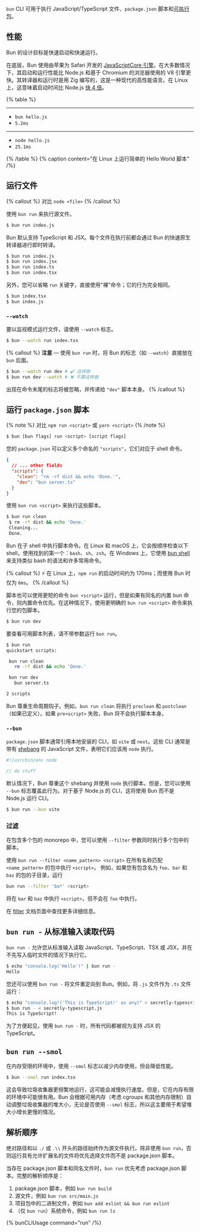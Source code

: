 `bun` CLI 可用于执行 JavaScript/TypeScript 文件、`package.json` 脚本和[可执行包](https://docs.npmjs.com/cli/v9/configuring-npm/package-json#bin)。

## 性能

Bun 的设计目标是快速启动和快速运行。

在底层，Bun 使用由苹果为 Safari 开发的 [JavaScriptCore 引擎](https://developer.apple.com/documentation/javascriptcore)。在大多数情况下，其启动和运行性能比 Node.js 和基于 Chromium 的浏览器使用的 V8 引擎更快。其转译器和运行时是用 Zig 编写的，这是一种现代的高性能语言。在 Linux 上，这意味着启动时间比 Node.js [快 4 倍](https://twitter.com/jarredsumner/status/1499225725492076544)。

{% table %}

---

- `bun hello.js`
- `5.2ms`

---

- `node hello.js`
- `25.1ms`

{% /table %}
{% caption content="在 Linux 上运行简单的 Hello World 脚本" /%}

<!-- {% image src="/images/bun-run-speed.jpeg" caption="Bun vs Node.js vs Deno running Hello World" /%} -->

<!-- ## Speed -->

<!--
Performance sensitive APIs like `Buffer`, `fetch`, and `Response` are heavily profiled and optimized. Under the hood Bun uses the [JavaScriptCore engine](https://developer.apple.com/documentation/javascriptcore), which is developed by Apple for Safari. It starts and runs faster than V8, the engine used by Node.js and Chromium-based browsers. -->

## 运行文件

{% callout %}
对比 `node <file>`
{% /callout %}

使用 `bun run` 来执行源文件。

```bash
$ bun run index.js
```

Bun 默认支持 TypeScript 和 JSX。每个文件在执行前都会通过 Bun 的快速原生转译器进行即时转译。

```bash
$ bun run index.js
$ bun run index.jsx
$ bun run index.ts
$ bun run index.tsx
```

另外，您可以省略 `run` 关键字，直接使用"裸"命令；它的行为完全相同。

```bash
$ bun index.tsx
$ bun index.js
```

### `--watch`

要以监视模式运行文件，请使用 `--watch` 标志。

```bash
$ bun --watch run index.tsx
```

{% callout %}
**注意** — 使用 `bun run` 时，将 Bun 的标志（如 `--watch`）直接放在 `bun` 后面。

```bash
$ bun --watch run dev # ✔️ 这样做
$ bun run dev --watch # ❌ 不要这样做
```

出现在命令末尾的标志将被忽略，并传递给 `"dev"` 脚本本身。
{% /callout %}

## 运行 `package.json` 脚本

{% note %}
对比 `npm run <script>` 或 `yarn <script>`
{% /note %}

```sh
$ bun [bun flags] run <script> [script flags]
```

您的 `package.json` 可以定义多个命名的 `"scripts"`，它们对应于 shell 命令。

```json
{
  // ... other fields
  "scripts": {
    "clean": "rm -rf dist && echo 'Done.'",
    "dev": "bun server.ts"
  }
}
```

使用 `bun run <script>` 来执行这些脚本。

```bash
$ bun run clean
 $ rm -rf dist && echo 'Done.'
 Cleaning...
 Done.
```

Bun 在子 shell 中执行脚本命令。在 Linux 和 macOS 上，它会按顺序检查以下 shell，使用找到的第一个：`bash`、`sh`、`zsh`。在 Windows 上，它使用 [bun shell](https://bun.sh/docs/runtime/shell) 来支持类似 bash 的语法和许多常用命令。

{% callout %}
⚡️ 在 Linux 上，`npm run` 的启动时间约为 170ms；而使用 Bun 时仅为 `6ms`。
{% /callout %}

脚本也可以使用更短的命令 `bun <script>` 运行，但是如果有同名的内置 bun 命令，则内置命令优先。在这种情况下，使用更明确的 `bun run <script>` 命令来执行您的包脚本。

```bash
$ bun run dev
```

要查看可用脚本列表，请不带参数运行 `bun run`。

```bash
$ bun run
quickstart scripts:

 bun run clean
   rm -rf dist && echo 'Done.'

 bun run dev
   bun server.ts

2 scripts
```

Bun 尊重生命周期钩子。例如，`bun run clean` 将执行 `preclean` 和 `postclean`（如果已定义）。如果 `pre<script>` 失败，Bun 将不会执行脚本本身。

### `--bun`

`package.json` 脚本通常引用本地安装的 CLI，如 `vite` 或 `next`。这些 CLI 通常是带有 [shebang](<https://en.wikipedia.org/wiki/Shebang_(Unix)>) 的 JavaScript 文件，表明它们应该用 `node` 执行。

```js
#!/usr/bin/env node

// do stuff
```

默认情况下，Bun 尊重这个 shebang 并使用 `node` 执行脚本。但是，您可以使用 `--bun` 标志覆盖此行为。对于基于 Node.js 的 CLI，这将使用 Bun 而不是 Node.js 运行 CLI。

```bash
$ bun run --bun vite
```

### 过滤

在包含多个包的 monorepo 中，您可以使用 `--filter` 参数同时执行多个包中的脚本。

使用 `bun run --filter <name_pattern> <script>` 在所有名称匹配 `<name_pattern>` 的包中执行 `<script>`。
例如，如果您有包含名为 `foo`、`bar` 和 `baz` 的包的子目录，运行

```bash
bun run --filter 'ba*' <script>
```

将在 `bar` 和 `baz` 中执行 `<script>`，但不会在 `foo` 中执行。

在 [filter](https://bun.sh/docs/cli/filter#running-scripts-with-filter) 文档页面中查找更多详细信息。

## `bun run -` 从标准输入读取代码

`bun run -` 允许您从标准输入读取 JavaScript、TypeScript、TSX 或 JSX，并在不先写入临时文件的情况下执行它。

```bash
$ echo "console.log('Hello')" | bun run -
Hello
```

您还可以使用 `bun run -` 将文件重定向到 Bun。例如，将 `.js` 文件作为 `.ts` 文件运行：

```bash
$ echo "console.log!('This is TypeScript!' as any)" > secretly-typescript.js
$ bun run - < secretly-typescript.js
This is TypeScript!
```

为了方便起见，使用 `bun run -` 时，所有代码都被视为支持 JSX 的 TypeScript。

## `bun run --smol`

在内存受限的环境中，使用 `--smol` 标志以减少内存使用，但会降低性能。

```bash
$ bun --smol run index.tsx
```

这会导致垃圾收集器更频繁地运行，这可能会减慢执行速度。但是，它在内存有限的环境中可能很有用。Bun 会根据可用内存（考虑 cgroups 和其他内存限制）自动调整垃圾收集器的堆大小，无论是否使用 `--smol` 标志，所以这主要用于希望堆大小增长更慢的情况。

## 解析顺序

绝对路径和以 `./` 或 `.\\` 开头的路径始终作为源文件执行。除非使用 `bun run`，否则运行具有允许扩展名的文件将优先选择文件而不是 package.json 脚本。

当存在 package.json 脚本和同名文件时，`bun run` 优先考虑 package.json 脚本。完整的解析顺序是：

1. package.json 脚本，例如 `bun run build`
2. 源文件，例如 `bun run src/main.js`
3. 项目包中的二进制文件，例如 `bun add eslint && bun run eslint`
4. （仅 `bun run`）系统命令，例如 `bun run ls`

{% bunCLIUsage command="run" /%}
